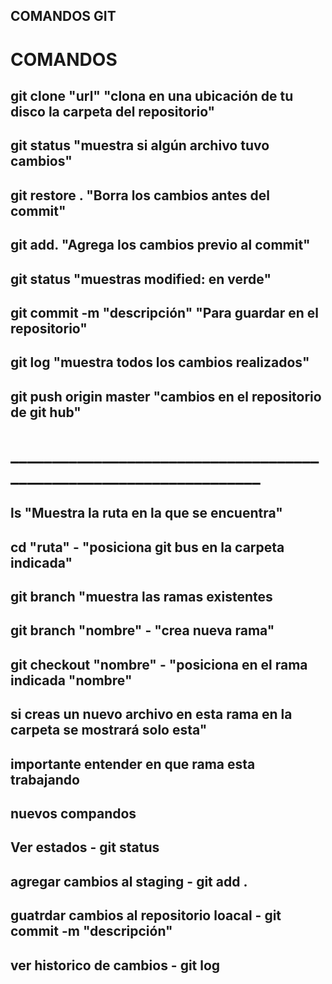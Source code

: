 ## COMANDOS GIT

# COMANDOS 
## git clone "url" "clona en una ubicación de tu disco la carpeta del repositorio"
## git status "muestra si algún archivo tuvo cambios"
## git restore . "Borra los cambios antes del commit"
## git add.  "Agrega los cambios previo al commit"
## git status "muestras modified: en verde"
## git commit -m "descripción" "Para guardar en el repositorio"
## git log "muestra todos los cambios realizados"
## git push origin master "cambios en el repositorio de git hub"

# ___________________________________________________________________

## ls "Muestra la ruta en la que se encuentra"
## cd "ruta" -  "posiciona git bus en la carpeta indicada"
## git branch "muestra las ramas existentes
## git branch "nombre" - "crea nueva rama"
## git checkout "nombre" - "posiciona en el rama indicada "nombre"
## si creas un nuevo archivo en esta rama en la carpeta se mostrará solo esta"
## importante entender en que rama esta trabajando

## nuevos compandos
## Ver estados - git status
## agregar cambios al staging - git add .
## guatrdar cambios al repositorio loacal - git commit -m "descripción"
## ver historico de cambios  - git log

